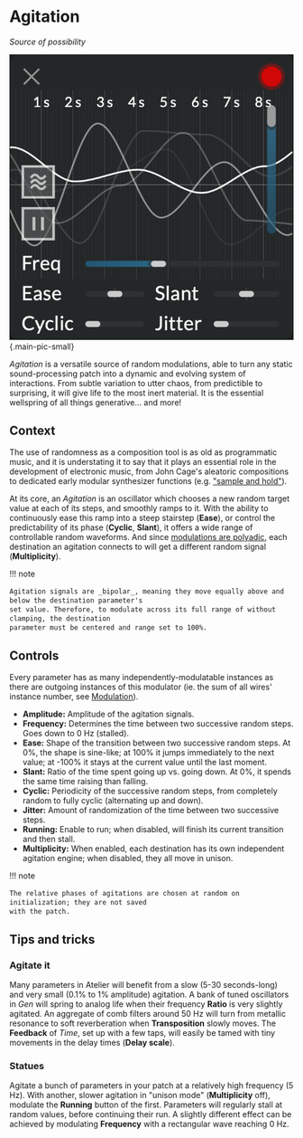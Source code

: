 # Agitation

_Source of possibility_

![Screenshot of the Agitation module](../assets/images/modules/agitation/agitation.png){.main-pic-small}

_Agitation_ is a versatile source of random modulations, able to turn any static sound-processing
patch into a dynamic and evolving system of interactions. From subtle variation to utter chaos, from
predictible to surprising, it will give life to the most inert material. It is the essential
wellspring of all things generative... and more!

## Context

The use of randomness as a composition tool is as old as programmatic music, and it is understating
it to say that it plays an essential role in the development of electronic music, from John Cage's
aleatoric compositions to dedicated early modular synthesizer functions (e.g. ["sample and
hold"](https://en.wikipedia.org/wiki/Sample_and_hold)).

At its core, an _Agitation_ is an oscillator which chooses a new random target value at each of its
steps, and smoothly ramps to it. With the ability to continuously ease this ramp into a steep
stairstep (**Ease**), or control the predictability of its phase (**Cyclic**, **Slant**), it offers
a wide range of controllable random waveforms. And since [modulations are
polyadic](../atelier/modulation.md), each destination an agitation connects to will get a different
random signal (**Multiplicity**).

!!! note

    Agitation signals are _bipolar_, meaning they move equally above and below the destination parameter's
    set value. Therefore, to modulate across its full range of without clamping, the destination
    parameter must be centered and range set to 100%.

## Controls

Every parameter has as many independently-modulatable instances as there are outgoing instances of
this modulator (ie. the sum of all wires' instance number, see
[Modulation](../atelier/modulation.md)).

- **Amplitude:** Amplitude of the agitation signals.
- **Frequency:** Determines the time between two successive random steps. Goes down to 0 Hz
  (stalled).
- **Ease:** Shape of the transition between two successive random steps. At 0%, the shape is
  sine-like; at 100% it jumps immediately to the next value; at -100% it stays at the current value
  until the last moment.
- **Slant:** Ratio of the time spent going up vs. going down. At 0%, it spends the same time raising
  than falling.
- **Cyclic:** Periodicity of the successive random steps, from completely random to fully cyclic
  (alternating up and down).
- **Jitter:** Amount of randomization of the time between two successive steps.
- **Running:** Enable to run; when disabled, will finish its current transition and then stall.
- **Multiplicity:** When enabled, each destination has its own independent agitation engine; when
  disabled, they all move in unison.

!!! note

    The relative phases of agitations are chosen at random on initialization; they are not saved
    with the patch.

## Tips and tricks

### Agitate it

Many parameters in Atelier will benefit from a slow (5-30 seconds-long) and very small (0.1% to 1%
amplitude) agitation. A bank of tuned oscillators in _Gen_ will spring to analog life when their
frequency **Ratio** is very slightly agitated. An aggregate of comb filters around 50 Hz will turn
from metallic resonance to soft reverberation when **Transposition** slowly moves. The **Feedback**
of _Time_, set up with a few taps, will easily be tamed with tiny movements in the delay times
(**Delay scale**).

### Statues

Agitate a bunch of parameters in your patch at a relatively high frequency (5 Hz). With another,
slower agitation in "unison mode" (**Multiplicity** off), modulate the **Running** button of the
first. Parameters will regularly stall at random values, before continuing their run. A slightly
different effect can be achieved by modulating **Frequency** with a rectangular wave reaching 0 Hz.
